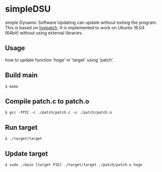 simpleDSU
==========================

simple Dynamic Software Updating can update without exiting the program.
This is based on [livepatch](http://ukai.jp/Software/livepatch/). 
It is implemented to work on Ubuntu 16.04 (64bit) without using external libraries.


Usage
------------

how to update function 'hoge' in 'target' using 'patch'.

Build main
------------

```shell
$ make
```

Compile patch.c to patch.o 
------------

```shell
$ gcc -fPIC -c ./patch/patch.c -o ./patch/patch.o
```

Run target
------------

```shell
$ ./target/target
```

Update target
------------

```shell
$ sudo ./main [target PID] ./target/target ./patch/patch.o hoge
```


